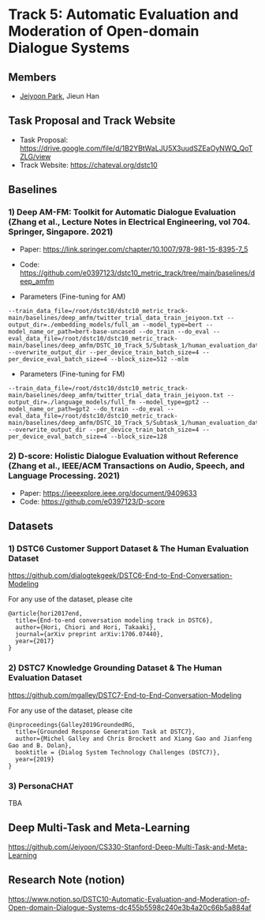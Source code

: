 # Track 5: Automatic Evaluation and Moderation of Open-domain Dialogue Systems 

## Members

- [Jeiyoon Park](http://jeiyoon.github.io/), Jieun Han

## Task Proposal and Track Website

- Task Proposal: https://drive.google.com/file/d/1B2YBtWaLJU5X3uudSZEaOyNWQ_QoTZLG/view
- Track Website: https://chateval.org/dstc10

## Baselines

### 1) Deep AM-FM: Toolkit for Automatic Dialogue Evaluation (Zhang et al., Lecture Notes in Electrical Engineering, vol 704. Springer, Singapore. 2021)

- Paper: https://link.springer.com/chapter/10.1007/978-981-15-8395-7_5 
- Code: https://github.com/e0397123/dstc10_metric_track/tree/main/baselines/deep_amfm

- Parameters (Fine-tuning for AM)
```
--train_data_file=/root/dstc10/dstc10_metric_track-main/baselines/deep_amfm/twitter_trial_data_train_jeiyoon.txt --output_dir=./embedding_models/full_am --model_type=bert --model_name_or_path=bert-base-uncased --do_train --do_eval --eval_data_file=/root/dstc10/dstc10_metric_track-main/baselines/deep_amfm/DSTC_10_Track_5/Subtask_1/human_evaluation_data/human_evaluation_data/dstc6_eval.json --overwrite_output_dir --per_device_train_batch_size=4 --per_device_eval_batch_size=4 --block_size=512 --mlm
```


- Parameters (Fine-tuning for FM)
```
--train_data_file=/root/dstc10/dstc10_metric_track-main/baselines/deep_amfm/twitter_trial_data_train_jeiyoon.txt --output_dir=./language_models/full_fm --model_type=gpt2 --model_name_or_path=gpt2 --do_train --do_eval --eval_data_file=/root/dstc10/dstc10_metric_track-main/baselines/deep_amfm/DSTC_10_Track_5/Subtask_1/human_evaluation_data/human_evaluation_data/dstc6_eval.json --overwrite_output_dir --per_device_train_batch_size=4 --per_device_eval_batch_size=4 --block_size=128
```


### 2) D-score: Holistic Dialogue Evaluation without Reference (Zhang et al., IEEE/ACM Transactions on Audio, Speech, and Language Processing. 2021)

- Paper: https://ieeexplore.ieee.org/document/9409633
- Code: https://github.com/e0397123/D-score

## Datasets

### 1) DSTC6 Customer Support Dataset & The Human Evaluation Dataset

https://github.com/dialogtekgeek/DSTC6-End-to-End-Conversation-Modeling

For any use of the dataset, please cite
```
@article{hori2017end,
  title={End-to-end conversation modeling track in DSTC6},
  author={Hori, Chiori and Hori, Takaaki},
  journal={arXiv preprint arXiv:1706.07440},
  year={2017}
}
```

### 2) DSTC7 Knowledge Grounding Dataset & The Human Evaluation Dataset

https://github.com/mgalley/DSTC7-End-to-End-Conversation-Modeling

For any use of the dataset, please cite
```
@inproceedings{Galley2019GroundedRG,
  title={Grounded Response Generation Task at DSTC7},
  author={Michel Galley and Chris Brockett and Xiang Gao and Jianfeng Gao and B. Dolan},
  booktitle = {Dialog System Technology Challenges (DSTC7)},
  year={2019}
}
```

### 3) PersonaCHAT

TBA


## Deep Multi-Task and Meta-Learning

https://github.com/Jeiyoon/CS330-Stanford-Deep-Multi-Task-and-Meta-Learning

## Research Note (notion)

https://www.notion.so/DSTC10-Automatic-Evaluation-and-Moderation-of-Open-domain-Dialogue-Systems-dc455b5598c240e3b4a20c66b5a884af

